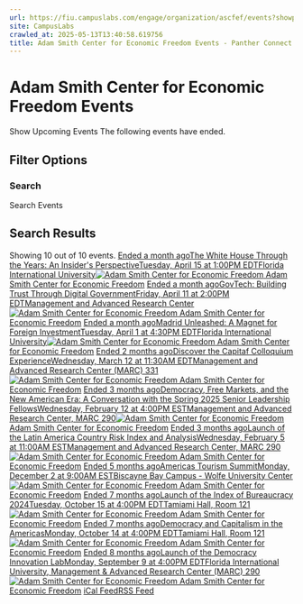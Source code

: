 ```yaml
---
url: https://fiu.campuslabs.com/engage/organization/ascfef/events?showpastevents=true
site: CampusLabs
crawled_at: 2025-05-13T13:40:58.619756
title: Adam Smith Center for Economic Freedom Events - Panther Connect
---
```


#  Adam Smith Center for Economic Freedom Events
Show Upcoming Events
The following events have ended.
## Filter Options
### Search
Search Events
## Search Results
Showing 10 out of 10 events.
[ Ended a month agoThe White House Through the Years: An Insider's PerspectiveTuesday, April 15 at 1:00PM EDTFlorida International University![ Adam Smith Center for Economic Freedom](https://se-images.campuslabs.com/clink/images/aace32ea-fc02-4a85-8874-daa33e52666b1fa1590a-1b78-4412-844a-aa5aaa7f4b77.png?preset=small-sq) Adam Smith Center for Economic Freedom](https://fiu.campuslabs.com/engage/event/11241564)
[ Ended a month agoGovTech: Building Trust Through Digital GovernmentFriday, April 11 at 2:00PM EDTManagement and Advanced Research Center![ Adam Smith Center for Economic Freedom](https://se-images.campuslabs.com/clink/images/aace32ea-fc02-4a85-8874-daa33e52666b1fa1590a-1b78-4412-844a-aa5aaa7f4b77.png?preset=small-sq) Adam Smith Center for Economic Freedom](https://fiu.campuslabs.com/engage/event/11232536)
[ Ended a month agoMadrid Unleashed: A Magnet for Foreign InvestmentTuesday, April 1 at 4:30PM EDTFlorida International University![ Adam Smith Center for Economic Freedom](https://se-images.campuslabs.com/clink/images/aace32ea-fc02-4a85-8874-daa33e52666b1fa1590a-1b78-4412-844a-aa5aaa7f4b77.png?preset=small-sq) Adam Smith Center for Economic Freedom](https://fiu.campuslabs.com/engage/event/11184078)
[ Ended 2 months agoDiscover the Capitaf Colloquium ExperienceWednesday, March 12 at 11:30AM EDTManagement and Advanced Research Center (MARC) 331![ Adam Smith Center for Economic Freedom](https://se-images.campuslabs.com/clink/images/aace32ea-fc02-4a85-8874-daa33e52666b1fa1590a-1b78-4412-844a-aa5aaa7f4b77.png?preset=small-sq) Adam Smith Center for Economic Freedom](https://fiu.campuslabs.com/engage/event/11134663)
[ Ended 3 months agoDemocracy, Free Markets, and the New American Era: A Conversation with the Spring 2025 Senior Leadership FellowsWednesday, February 12 at 4:00PM ESTManagement and Advanced Research Center, MARC 290![ Adam Smith Center for Economic Freedom](https://se-images.campuslabs.com/clink/images/aace32ea-fc02-4a85-8874-daa33e52666b1fa1590a-1b78-4412-844a-aa5aaa7f4b77.png?preset=small-sq) Adam Smith Center for Economic Freedom](https://fiu.campuslabs.com/engage/event/11008887)
[ Ended 3 months agoLaunch of the Latin America Country Risk Index and AnalysisWednesday, February 5 at 11:00AM ESTManagement and Advanced Research Center, MARC 290![ Adam Smith Center for Economic Freedom](https://se-images.campuslabs.com/clink/images/aace32ea-fc02-4a85-8874-daa33e52666b1fa1590a-1b78-4412-844a-aa5aaa7f4b77.png?preset=small-sq) Adam Smith Center for Economic Freedom](https://fiu.campuslabs.com/engage/event/10867486)
[ Ended 5 months agoAmericas Tourism SummitMonday, December 2 at 9:00AM ESTBiscayne Bay Campus - Wolfe University Center ![ Adam Smith Center for Economic Freedom](https://se-images.campuslabs.com/clink/images/aace32ea-fc02-4a85-8874-daa33e52666b1fa1590a-1b78-4412-844a-aa5aaa7f4b77.png?preset=small-sq) Adam Smith Center for Economic Freedom](https://fiu.campuslabs.com/engage/event/10733025)
[ Ended 7 months agoLaunch of the Index of Bureaucracy 2024Tuesday, October 15 at 4:00PM EDTTamiami Hall, Room 121![ Adam Smith Center for Economic Freedom](https://se-images.campuslabs.com/clink/images/aace32ea-fc02-4a85-8874-daa33e52666b1fa1590a-1b78-4412-844a-aa5aaa7f4b77.png?preset=small-sq) Adam Smith Center for Economic Freedom](https://fiu.campuslabs.com/engage/event/10592345)
[ Ended 7 months agoDemocracy and Capitalism in the AmericasMonday, October 14 at 4:00PM EDTTamiami Hall, Room 121![ Adam Smith Center for Economic Freedom](https://se-images.campuslabs.com/clink/images/aace32ea-fc02-4a85-8874-daa33e52666b1fa1590a-1b78-4412-844a-aa5aaa7f4b77.png?preset=small-sq) Adam Smith Center for Economic Freedom](https://fiu.campuslabs.com/engage/event/10564061)
[ Ended 8 months agoLaunch of the Democracy Innovation LabMonday, September 9 at 4:00PM EDTFlorida International University, Management & Advanced Research Center (MARC) 290![ Adam Smith Center for Economic Freedom](https://se-images.campuslabs.com/clink/images/aace32ea-fc02-4a85-8874-daa33e52666b1fa1590a-1b78-4412-844a-aa5aaa7f4b77.png?preset=small-sq) Adam Smith Center for Economic Freedom](https://fiu.campuslabs.com/engage/event/10355786)
[iCal Feed](https://fiu.campuslabs.com/engage/organization/ascfef/events.ics)[RSS Feed](https://fiu.campuslabs.com/engage/organization/ascfef/events.rss)
